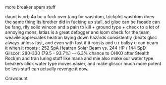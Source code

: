 more breaker spam stuff


daunt is orb 4a bc u fuck over tang for washtom, trickplot washtom does the same thing its brother did in fucking up stall, sd glisc can be facade can be fang, rlly solid wincon and a pain to kill + ground type + check to a lot of annoying mons, latias is a great defogger and loom check for the team, weavile appreciates heatran laying down hazards consistently (beats glisc always unless fast, and even with fast if it roosts and u r ballsy u can beam it when it roosts : 252 SpA Heatran Solar Beam vs. 244 HP / 144 SpD Gliscor: 280-330 (79.5 - 93.7%) -- 6.3% chance to OHKO after Stealth Rock)m and tran luring stuff like mana and mie also make our water type breakers click water type moves easier, and make gliscor much more potent bc less stuff can actually revenge it now.

Crawdaunt 